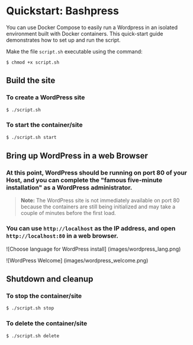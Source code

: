 # Quickstart: Bashpress
You can use Docker Compose to easily run a Wordpress in an isolated environment built with Docker containers. This quick-start guide demonstrates how to set up and run the script.

Make the file `script.sh` executable using the command:
```
$ chmod +x script.sh
```
## Build the site
 
### To create a WordPress site
```bash
$ ./script.sh
``` 
### To start the container/site
```bash
$ ./script.sh start
```


## Bring up WordPress in a web Browser
### At this point, WordPress should be running on port 80 of your Host, and you can complete the "famous five-minute installation" as a WordPress administrator.

> **Note:** The WordPress site is not immediately available on port 80 because the containers are still being initialized and may take a couple of minutes before the first load.

### You can use `http://localhost` as the IP address, and open `http://localhost:80` in a web browser.

![Choose language for WordPress install] (images/wordpress_lang.png)

![WordPress Welcome] (images/wordpress_welcome.png)

## Shutdown and cleanup
### To stop the container/site
```bash
$ ./script.sh stop
```
### To delete the container/site
```bash
$ ./script.sh delete
```